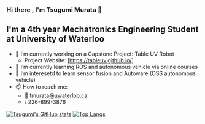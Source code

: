 ### Hi there , I'm Tsugumi Murata 👋



## I'm a 4th year Mechatronics Engineering Student at University of Waterloo

- 🔭 I’m currently working on a Capstone Project: Table UV Robot
  - Project Website: [https://tableuv.github.io/]
- 🌱 I’m currently learning ROS and autonomous vehicle via online courses
- :thinking: I’m interesetd to learn sensor fusion and Autoware (OSS autonomous vehicle)
- 📫 How to reach me: 
  - :email:  tmurata@uwaterloo.ca 
  - :telephone_receiver: 226-899-3876

[![Tsugumi's GitHub stats](https://github-readme-stats.vercel.app/api?username=tmurata293&count_private=true)](https://github.com/anuraghazra/github-readme-stats)
[![Top Langs](https://github-readme-stats.vercel.app/api/top-langs/?username=tmurata293&count_private=true)](https://github.com/anuraghazra/github-readme-stats)
